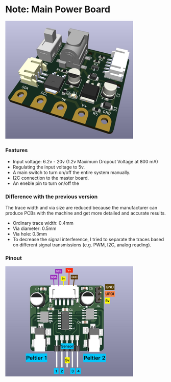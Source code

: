 # Note: Main Power Board

<img src="/Prototype v1/Main_power_board/pics/Main_power_board.jpg" alt="main power board 3D" width="400"/>


### Features

- Input voltage: 6.2v - 20v (1.2v Maximum Dropout Voltage at 800 mA)
- Regulating the input voltage to 5v. 
- A main switch to turn on/off the entire system manually. 
- I2C connection to the master board. 
- An eneble pin to turn on/off the 

### Difference with the previous version

The trace width and via size are reduced because the manufacturer can produce PCBs with the machine and get more detailed and accurate results.

- Ordinary trace width: 0.4mm
- Via diameter: 0.5mm
- Via hole: 0.3mm
- To decrease the signal interference, I tried to separate the traces based on different signal transmissions (e.g. PWM, I2C, analog reading). 


### Pinout

<img src="/Prototype v1/Peltier_slave/pics/Peltier_slave_pinout.jpg" alt="peltier slave 3D" width="400"/>